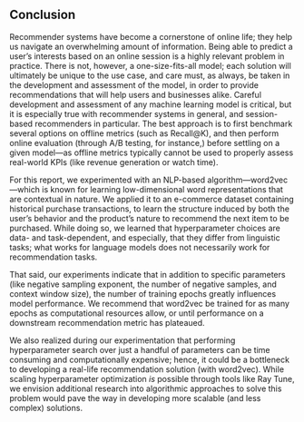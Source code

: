 ## Conclusion

Recommender systems have become a cornerstone of online life; they help us navigate an overwhelming amount of information. Being able to predict a user’s interests based on an online session is a highly relevant problem in practice. There is not, however, a one-size-fits-all model; each solution will ultimately be unique to the use case, and care must, as always, be taken in the development and assessment of the model, in order to provide recommendations that will help users and businesses alike. Careful development and assessment of any machine learning model is critical, but it is especially true with recommender systems in general, and session-based recommenders in particular. The best approach is to first benchmark several options on offline metrics (such as Recall@K), and then perform online evaluation (through A/B testing, for instance,) before settling on a given model—as offline metrics typically cannot be used to properly assess real-world KPIs (like revenue generation or watch time). 

For this report, we experimented with an NLP-based algorithm—word2vec—which is known for learning low-dimensional word representations that are contextual in nature. We applied it to an e-commerce dataset containing historical purchase transactions, to learn the structure induced by both the user’s behavior and the product’s nature to recommend the next item to be purchased. While doing so, we learned that hyperparameter choices are data- and task-dependent, and especially, that they differ from linguistic tasks; what works for language models does not necessarily work for recommendation tasks.

That said, our experiments indicate that in addition to specific parameters (like negative sampling exponent, the number of negative samples, and context window size), the number of training epochs greatly influences model performance. We recommend that word2vec be trained for as many epochs as computational resources allow, or until performance on a downstream recommendation metric has plateaued.

We also realized during our experimentation that performing hyperparameter search over just a handful of parameters can be time consuming and computationally expensive; hence, it could be a bottleneck to developing a real-life recommendation solution (with word2vec). While scaling hyperparameter optimization *is* possible through tools like Ray Tune, we envision additional research into algorithmic approaches to solve this problem would pave the way in developing more scalable (and less complex) solutions.
 
